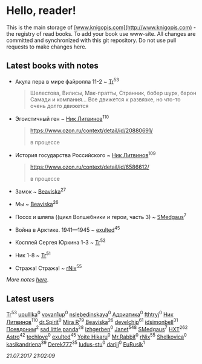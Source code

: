 # Hello, reader!
This is the main storage of [www.knigopis.com](http://www.knigopis.com) - the registry of read books.
To add your book use www-site. All changes are committed and synchronized with this git repository.
Do not use pull requests to make changes here.


## Latest books with notes
* Акула пера в мире файролла 11-2 ~ [Tr](users/122/12282474-vkontakte)<sup>53</sup>
    > Шелестова, Вилисы, Мак-пратты, Странник, бобер шурх, барон Самади и компания... Все движется к развязке, но что-то очень долго движется

* Эгоистичный ген ~ [Ник Литвинов](users/241/241974816-vkontakte)<sup>110</sup>
    > https://www.ozon.ru/context/detail/id/20880691/
    > 
    > в процессе

* История государства Российского ~ [Ник Литвинов](users/241/241974816-vkontakte)<sup>109</sup>
    > https://www.ozon.ru/context/detail/id/6586612/
    > 
    > в процессе

* Замок ~ [Beaviska](users/102/10202544960024508-facebook)<sup>27</sup>

* Мы ~ [Beaviska](users/102/10202544960024508-facebook)<sup>26</sup>

* Посох и шляпа ((цикл Волшебники и герои, часть 3) ~ [SMedgaus](users/162/162444669-vkontakte)<sup>7</sup>

* Война в Арктике. 1941—1945 ~ [exulted](users/100/100599204551896265722-google)<sup>45</sup>

* Косплей Сергея Юркина 1-3 ~ [Tr](users/122/12282474-vkontakte)<sup>52</sup>

* Ник 1-8 ~ [Tr](users/122/12282474-vkontakte)<sup>51</sup>

* Стража! Стража! ~ [rNix](users/115/115622071-twitter)<sup>55</sup>


_More notes [here](latest_books_with_notes.md)._


## Latest users
[Tr](users/122/12282474-vkontakte)<sup>53</sup> 
[upulllka](users/128/12819059-vkontakte)<sup>0</sup> 
[vovan1up](users/260/26006995-vkontakte)<sup>0</sup> 
[nslebedinskaya](users/227/2272641-vkontakte)<sup>0</sup> 
[Адриатика](users/131/131764394088467-facebook)<sup>0</sup> 
[fthtryj](users/108/108201031903919910886-google)<sup>0</sup> 
[Ник Литвинов](users/241/241974816-vkontakte)<sup>110</sup> 
[dr.Spirit](users/108/1086398194750357-facebook)<sup>0</sup> 
[Mira R](users/103/103293621948650602575-google)<sup>79</sup> 
[Beaviska](users/102/10202544960024508-facebook)<sup>26</sup> 
[develchip](users/852/85203415-vkontakte)<sup>61</sup> 
[idsimonbell](users/380/380554090-vkontakte)<sup>31</sup> 
[Псевдоним](users/100/100409161-yandex)<sup>2</sup> 
[sad little panda](users/188/1882525281990290-facebook)<sup>28</sup> 
[izhgerben](users/632/63218301-vkontakte)<sup>0</sup> 
[Janet](users/108/108113656204404967440-google)<sup>548</sup> 
[SMedgaus](users/162/162444669-vkontakte)<sup>7</sup> 
[HXT](users/100/100002563462782-facebook)<sup>262</sup> 
[Astro](users/282/282662025-vkontakte)<sup>42</sup> 
[techlove](users/118/118223498137459516526-google)<sup>0</sup> 
[exulted](users/100/100599204551896265722-google)<sup>45</sup> 
[Yoite Hikaru](users/237/237559775-vkontakte)<sup>0</sup> 
[Mr.Rabbit](users/106/106767072785183342762-google)<sup>0</sup> 
[rNix](users/115/115622071-twitter)<sup>55</sup> 
[Shelkovica](users/138/13839913-vkontakte)<sup>0</sup> 
[kasikandriena](users/152/152488954-vkontakte)<sup>39</sup> 
[Derek777](users/153/15386028-yandex)<sup>35</sup> 
[ludus-stu](users/278/278300225-yandex)<sup>0</sup> 
[darijj](users/308/30890874-vkontakte)<sup>0</sup> 
[EuRusik](users/178/1788922883-facebook)<sup>1</sup> 


_21.07.2017 21:02:09_
